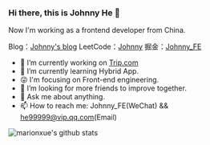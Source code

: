 ### Hi there, this is Johnny He 👋

Now I'm working as a frontend developer from China.

Blog：[Johnny's blog](https://hezhuoyi.github.io/blog)
LeetCode：[Johnny](https://hezhuoyi.github.io/leetcode)
掘金：[Johnny_FE](https://juejin.cn/user/3597257778155703)

- 🔭 I’m currently working on [Trip.com](https://www.trip.com)
- 🌱 I’m currently learning Hybrid App.
- 😜 I'm focusing on Front-end engineering.
- 🤔 I’m looking for more friends to improve together.
- 💬 Ask me about anything.
- 📫 How to reach me: Johnny_FE(WeChat) && he99999@vip.qq.com(Email)


![marionxue's github stats](https://github-readme-stats.vercel.app/api?username=hezhuoyi&theme=vue-dark) 

<!--
**hezhuoyi/hezhuoyi** is a ✨ _special_ ✨ repository because its `README.md` (this file) appears on your GitHub profile.

Here are some ideas to get you started:

- 🔭 I’m currently working on ...
- 🌱 I’m currently learning ...
- 👯 I’m looking to collaborate on ...
- 🤔 I’m looking for help with ...
- 💬 Ask me about ...
- 📫 How to reach me: ...
- 😄 Pronouns: ...
- ⚡ Fun fact: ...
-->
